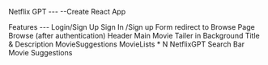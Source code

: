 Netflix GPT ---
          --Create React App


Features ---
          Login/Sign Up
          Sign In /Sign up Form
          redirect to Browse Page
          Browse (after authentication)
          Header
          Main Movie
          Tailer in Background
          Title & Description
          MovieSuggestions
          MovieLists * N
          NetflixGPT
          Search Bar
          Movie Suggestions